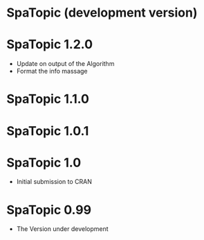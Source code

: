 # SpaTopic (development version)

# SpaTopic 1.2.0

- Update on output of the Algorithm
- Format the info massage

# SpaTopic 1.1.0

# SpaTopic 1.0.1

# SpaTopic 1.0

* Initial submission to CRAN

# SpaTopic 0.99

* The Version under development
